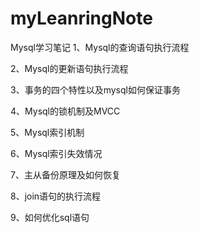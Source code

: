 # myLeanringNote
Mysql学习笔记
1、Mysql的查询语句执行流程

2、Mysql的更新语句执行流程

3、事务的四个特性以及mysql如何保证事务

4、Mysql的锁机制及MVCC

5、Mysql索引机制

6、Mysql索引失效情况

7、主从备份原理及如何恢复

8、join语句的执行流程

9、如何优化sql语句




